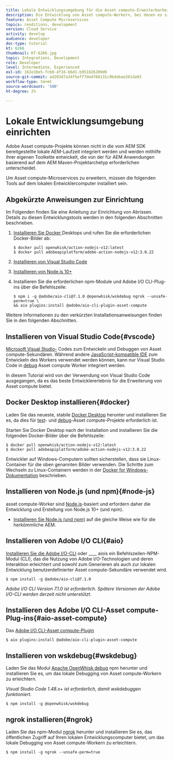 ```yaml
---
title: Lokale Entwicklungsumgebung für die Asset compute-Erweiterbarkeit einrichten
description: Die Entwicklung von Asset compute-Workern, bei denen es sich um JavaScript-Anwendungen von Node.js handelt, erfordert spezifische Entwicklungs-Tools, die sich von der herkömmlichen AEM unterscheiden, von Node.js und verschiedenen npm-Modulen bis hin zu Docker Desktop und Microsoft Visual Studio Code.
feature: Asset Compute Microservices
topics: renditions, development
version: Cloud Service
activity: develop
audience: developer
doc-type: tutorial
kt: 6266
thumbnail: KT-6266.jpg
topic: Integrations, Development
role: Developer
level: Intermediate, Experienced
exl-id: 162e10e5-fcb0-4f16-b6d1-b951826209d9
source-git-commit: ad203d7a34f5eff7de4768131c9b4ebae261da93
workflow-type: tm+mt
source-wordcount: '500'
ht-degree: 2%

---
```


# Lokale Entwicklungsumgebung einrichten

Adobe Asset compute-Projekte können nicht in die vom AEM SDK bereitgestellte lokale AEM-Laufzeit integriert werden und werden mithilfe ihrer eigenen Toolkette entwickelt, die von der für AEM Anwendungen basierend auf dem AEM Maven-Projektarchetyp erforderlichen unterscheidet.

Um Asset compute-Microservices zu erweitern, müssen die folgenden Tools auf dem lokalen Entwicklercomputer installiert sein.

## Abgekürzte Anweisungen zur Einrichtung

Im Folgenden finden Sie eine Anleitung zur Einrichtung von Abrissen. Details zu diesen Entwicklungstools werden in den folgenden Abschnitten beschrieben.

1. [Installieren Sie Docker ](https://www.docker.com/products/docker-desktop) Desktops und rufen Sie die erforderlichen Docker-Bilder ab:

   ```
   $ docker pull openwhisk/action-nodejs-v12:latest
   $ docker pull adobeapiplatform/adobe-action-nodejs-v12:3.0.22
   ```

1. [Installieren von Visual Studio Code](https://code.visualstudio.com/download)
1. [Installieren von Node.js 10+](../../local-development-environment/development-tools.md#node-js)
1. Installieren Sie die erforderlichen npm-Module und Adobe I/O CLI-Plug-ins über die Befehlszeile:

   ```
   $ npm i -g @adobe/aio-cli@7.1.0 @openwhisk/wskdebug ngrok --unsafe-perm=true \
   && aio plugins:install @adobe/aio-cli-plugin-asset-compute
   ```

Weitere Informationen zu den verkürzten Installationsanweisungen finden Sie in den folgenden Abschnitten.

## Installieren von Visual Studio Code{#vscode}

[Microsoft Visual Studio-](https://code.visualstudio.com/download) Codes zum Entwickeln und Debuggen von Asset compute-Sekundären. Während andere [JavaScript-kompatible IDE](../../local-development-environment/development-tools.md#set-up-the-development-ide) zum Entwickeln des Workers verwendet werden können, kann nur Visual Studio Code in [debug](../test-debug/debug.md) Asset compute Worker integriert werden.

In diesem Tutorial wird von der Verwendung von Visual Studio Code ausgegangen, da es das beste Entwicklererlebnis für die Erweiterung von Asset compute bietet.

## Docker Desktop installieren{#docker}

Laden Sie das neueste, stabile [Docker Desktop](https://www.docker.com/products/docker-desktop) herunter und installieren Sie es, da dies für [test](../test-debug/test.md)- und [debug](../test-debug/debug.md)-Asset compute-Projekte erforderlich ist.

Starten Sie Docker Desktop nach der Installation und installieren Sie die folgenden Docker-Bilder über die Befehlszeile:

```
$ docker pull openwhisk/action-nodejs-v12:latest
$ docker pull adobeapiplatform/adobe-action-nodejs-v12:3.0.22
```

Entwickler auf Windows-Computern sollten sicherstellen, dass sie Linux-Container für die oben genannten Bilder verwenden. Die Schritte zum Wechseln zu Linux-Containern werden in der [Docker for Windows-Dokumentation](https://docs.docker.com/docker-for-windows/) beschrieben.

## Installieren von Node.js (und npm){#node-js}

asset compute-Worker sind [Node.js](https://nodejs.org/)-basiert und erfordern daher die Entwicklung und Erstellung von Node.js 10+ (und npm).

+ [Installieren Sie Node.js (und npm)](../../local-development-environment/development-tools.md#node-js)  auf die gleiche Weise wie für die herkömmliche AEM.

## Installieren von Adobe I/O CLI{#aio}

[Installieren Sie die Adobe I/O-CLI](../../local-development-environment/development-tools.md#aio-cli) oder  ____ aiois ein Befehlszeilen-NPM-Modul (CLI), das die Nutzung von Adobe I/O-Technologien und deren Interaktion erleichtert und sowohl zum Generieren als auch zur lokalen Entwicklung benutzerdefinierter Asset compute-Sekundäre verwendet wird.

```
$ npm install -g @adobe/aio-cli@7.1.0
```

_Adobe I/O CLI Version 7.1.0 ist erforderlich. Spätere Versionen der Adobe I/O-CLI werden derzeit nicht unterstützt._


## Installieren des Adobe I/O CLI-Asset compute-Plug-ins{#aio-asset-compute}

Das [Adobe I/O CLI-Asset compute-Plugin](https://github.com/adobe/aio-cli-plugin-asset-compute)

```
$ aio plugins:install @adobe/aio-cli-plugin-asset-compute
```

## Installieren von wskdebug{#wskdebug}

Laden Sie das Modul [Apache OpenWhisk debug](https://www.npmjs.com/package/@openwhisk/wskdebug) npm herunter und installieren Sie es, um das lokale Debugging von Asset compute-Workern zu erleichtern.

_Visual Studio Code 1.48.x+ ist erforderlich, damit  [](#wskdebug) wskdebuggen funktioniert._

```
$ npm install -g @openwhisk/wskdebug
```

## ngrok installieren{#ngrok}

Laden Sie das npm-Modul [ngrok](https://www.npmjs.com/package/ngrok) herunter und installieren Sie es, das öffentlichen Zugriff auf Ihren lokalen Entwicklungscomputer bietet, um das lokale Debugging von Asset compute-Workern zu erleichtern.

```
$ npm install -g ngrok --unsafe-perm=true
```
